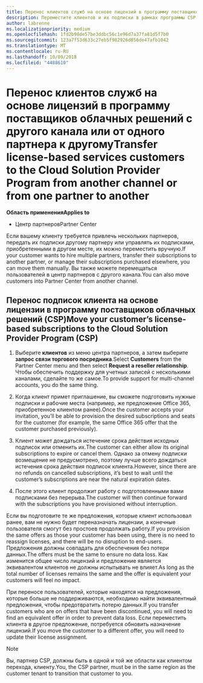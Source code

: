 ```yaml
---
title: Перенос клиентов служб на основе лицензий в программу поставщиков облачных решений в Центре партнеров | Центр партнеров
description: Переместите клиентов и их подписки в рамках программы CSP с другого канала или у другого партнера.
author: labrenne
ms.localizationpriority: medium
ms.openlocfilehash: 1fd2b98de57be3ddbc56c1e96d7a37fa81d5f7b0
ms.sourcegitcommit: 123a7f53d633c27eb5f982926d856de47afb1042
ms.translationtype: MT
ms.contentlocale: ru-RU
ms.lasthandoff: 10/09/2018
ms.locfileid: "4488610"
---
```

# <a name="transfer-license-based-services-customers-to-the-cloud-solution-provider-program-from-another-channel-or-from-one-partner-to-another"></a><span data-ttu-id="890f5-103">Перенос клиентов служб на основе лицензий в программу поставщиков облачных решений с другого канала или от одного партнера к другому</span><span class="sxs-lookup"><span data-stu-id="890f5-103">Transfer license-based services customers to the Cloud Solution Provider Program from another channel or from one partner to another</span></span>

**<span data-ttu-id="890f5-104">Область применения</span><span class="sxs-lookup"><span data-stu-id="890f5-104">Applies to</span></span>**

-  <span data-ttu-id="890f5-105">Центр партнеров</span><span class="sxs-lookup"><span data-stu-id="890f5-105">Partner Center</span></span>

<span data-ttu-id="890f5-106">Если вашему клиенту требуется привлечь нескольких партнеров, передать их подписки другому партнеру или управлять их подписками, приобретенными в другом месте, их можно переместить вручную.</span><span class="sxs-lookup"><span data-stu-id="890f5-106">If your customer wants to hire multiple partners, transfer their subscriptions to another partner, or manage their subscriptions purchased elsewhere, you can move them manually.</span></span> <span data-ttu-id="890f5-107">Вы также можете перемещаться пользователей в центр партнеров с другого канала.</span><span class="sxs-lookup"><span data-stu-id="890f5-107">You can also move customers into Partner Center from another channel.</span></span>

## <a name="move-your-customers-license-based-subscriptions-to-the-cloud-solution-provider-program-csp"></a><span data-ttu-id="890f5-108">Перенос подписок клиента на основе лицензии в программу поставщиков облачных решений (CSP)</span><span class="sxs-lookup"><span data-stu-id="890f5-108">Move your customer’s license-based subscriptions to the Cloud Solution Provider Program (CSP)</span></span>

1. <span data-ttu-id="890f5-109">Выберите **клиентов** из меню центра партнеров, а затем выберите **запрос связи торгового посредника**.</span><span class="sxs-lookup"><span data-stu-id="890f5-109">Select **Customers** from the Partner Center menu and then select **Request a reseller relationship**.</span></span> <span data-ttu-id="890f5-110">Чтобы обеспечить поддержку для учетных записей с несколькими каналами, сделайте то же самое.</span><span class="sxs-lookup"><span data-stu-id="890f5-110">To provide support for multi-channel accounts, you do the same thing.</span></span>

2.  <span data-ttu-id="890f5-111">Когда клиент примет приглашение, вы сможете подготовить нужные подписки и рабочие места (например, же предложение Office 365, приобретенное клиентом ранее).</span><span class="sxs-lookup"><span data-stu-id="890f5-111">Once the customer accepts your invitation, you’ll be able to provision the desired subscriptions and seats for the customer (for example, the same Office 365 offer that the customer purchased previously).</span></span>

3. <span data-ttu-id="890f5-112">Клиент может дождаться истечение срока действия исходных подписок или отменить их.</span><span class="sxs-lookup"><span data-stu-id="890f5-112">The customer can either allow its original subscriptions to expire or cancel them.</span></span> <span data-ttu-id="890f5-113">Однако за отмену подписки возмещение не предусмотрено, поэтому лучше всего дождаться истечения срока действия подписок клиента.</span><span class="sxs-lookup"><span data-stu-id="890f5-113">However, since there are no refunds on cancelled subscriptions, it’s best to wait until the customer’s subscriptions are near the natural expiration dates.</span></span>

4. <span data-ttu-id="890f5-114">После этого клиент продолжит работу с подготовленными вами подписками без перерыва.</span><span class="sxs-lookup"><span data-stu-id="890f5-114">The customer will then continue forward with the subscriptions you have provisioned without interruption.</span></span>


<span data-ttu-id="890f5-115">Если вы подготовите те же предложения, которые клиент использовал ранее, вам не нужно будет переназначать лицензии, а конечные пользователя смогут без простоев продолжать работу.</span><span class="sxs-lookup"><span data-stu-id="890f5-115">If you provision the same offers as those your customer has been using, there is no need to reassign licenses, and there will be no disruption to end-users.</span></span> <span data-ttu-id="890f5-116">Предложения должны совпадать для обеспечения без потери данных.</span><span class="sxs-lookup"><span data-stu-id="890f5-116">The offers must be the same to ensure no data loss.</span></span> <span data-ttu-id="890f5-117">Как изменится общее число лицензий и предложение является эквивалентом клиентов не должны испытывать не влияет.</span><span class="sxs-lookup"><span data-stu-id="890f5-117">As long as the total number of licenses remains the same and the offer is equivalent your customers will feel no impact.</span></span>

<span data-ttu-id="890f5-118">При переносе пользователей, которые находятся на предложения, которые больше не поддерживаются, необходимо найти эквивалентный предложения, чтобы предотвратить потерю данных.</span><span class="sxs-lookup"><span data-stu-id="890f5-118">If you transfer customers who are on offers that have been discontinued, you will need to find an equivalent offer in order to prevent data loss.</span></span> <span data-ttu-id="890f5-119">Если переместить клиента в другое предложение, потребуется обновить назначение лицензий.</span><span class="sxs-lookup"><span data-stu-id="890f5-119">If you move the customer to a different offer, you will need to update their license assignment.</span></span>

>[!NOTE]
><span data-ttu-id="890f5-120">Вы, партнер CSP, должны быть в одной и той же области как клиентом перехода, клиенту.</span><span class="sxs-lookup"><span data-stu-id="890f5-120">You, the CSP partner, must be in the same region as the customer tenant to transition that customer to you.</span></span> 



